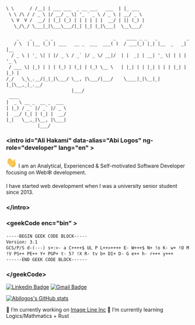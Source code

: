 ```__        __   _                            _        
\ \      / /__| | ___ ___  _ __ ___   ___  | |_ ___  
 \ \ /\ / / _ \ |/ __/ _ \| '_ ` _ \ / _ \ | __/ _ \ 
  \ V  V /  __/ | (_| (_) | | | | | |  __/ | || (_) |
   \_/\_/ \___|_|\___\___/|_| |_| |_|\___|  \__\___/ 
                                                     
    _    _     _ _                       _    ____ _ _   _           _     
   / \  | |__ (_) | ___   __ _  ___  ___( )  / ___(_) |_| |__  _   _| |__  
  / _ \ | '_ \| | |/ _ \ / _` |/ _ \/ __|/  | |  _| | __| '_ \| | | | '_ \ 
 / ___ \| |_) | | | (_) | (_| | (_) \__ \   | |_| | | |_| | | | |_| | |_) |
/_/   \_\_.__/|_|_|\___/ \__, |\___/|___/    \____|_|\__|_| |_|\__,_|_.__/ 
                         |___/                                             
 ____                  
|  _ \ __ _  __ _  ___ 
| |_) / _` |/ _` |/ _ \
|  __/ (_| | (_| |  __/
|_|   \__,_|\__, |\___|
            |___/      

```

<h3> &lt;intro id="Ali Hakami" data-alias="Abi Logos" ng-role="developer" lang="en" &gt;</h3>

<img src="https://raw.githubusercontent.com/ABSphreak/ABSphreak/master/gifs/Hi.gif" width="30px">
I am an Analytical, Experienced & Self-motivated Software Developer focusing on Web🕸️ development. 

I have started web development when I was a university senior student since 2013.

<h3> &lt;/intro&gt;  </h3>

<h3> &lt;geekCode enc="bin" &gt;</h3>

```
-----BEGIN GEEK CODE BLOCK-----
Version: 3.1
GCS/P/S d-(---) s+:>- a C++++$ UL P L++>++++ E- W+++$ N+ !o K- w+ !O M !V PS++ PE++ Y+ PGP+ t- 5? !X R- tv b+ DI+ D- G e++ h- r+++ y+++
------END GEEK CODE BLOCK------
```
<h3> &lt;/geekCode&gt;  </h3>

[![Linkedin Badge](https://img.shields.io/badge/-alihakami-blue?style=flat-square&logo=Linkedin&logoColor=white&link=https://www.linkedin.com/in/ali-hakami-abilogos/)](https://tr.linkedin.com/in/ali-hakami-abilogos?trk=profile-badge) 
[![Gmail Badge](https://img.shields.io/badge/-dev.abi.log@gmail.com-c14438?style=flat-square&logo=Gmail&logoColor=white&link=mailto:dev.abi.log@gmail.com)](mailto:dev.abi.log@gmail.com)


[![Abilogos's GitHub stats](https://github-readme-stats.vercel.app/api?username=abilogos&show_icons=true&theme=merko)](https://github.com/anuraghazra/github-readme-stats)

🔭 I’m currently working on [Image Line Inc](https://image-line.com)
🌱 I’m currently learning Logics/Mathmatics + Rust
<!--🏢 My [Career Github](https://github.com/Abi-Hakami)-->

<!--
**abilogos/abilogos** is a ✨ _special_ ✨ repository because its `README.md` (this file) appears on your GitHub profile.

Here are some ideas to get you started:

- 🔭 I’m currently working on ...
- 🌱 I’m currently learning ...
- 👯 I’m looking to collaborate on ...
- 🤔 I’m looking for help with ...
- 💬 Ask me about ...
- 📫 How to reach me: ...
- 😄 Pronouns: ...
- ⚡ Fun fact: ...
-->
